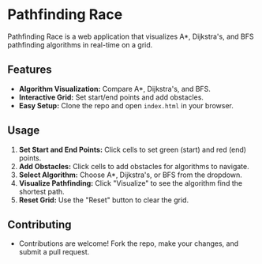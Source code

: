 # Pathfinding Race

Pathfinding Race is a web application that visualizes A*, Dijkstra's, and BFS pathfinding algorithms in real-time on a grid.

## Features

- **Algorithm Visualization:** Compare A*, Dijkstra's, and BFS.
- **Interactive Grid:** Set start/end points and add obstacles.
- **Easy Setup:** Clone the repo and open `index.html` in your browser.

## Usage

1. **Set Start and End Points:** Click cells to set green (start) and red (end) points.
2. **Add Obstacles:** Click cells to add obstacles for algorithms to navigate.
3. **Select Algorithm:** Choose A*, Dijkstra's, or BFS from the dropdown.
4. **Visualize Pathfinding:** Click "Visualize" to see the algorithm find the shortest path.
5. **Reset Grid:** Use the "Reset" button to clear the grid.

## Contributing

- Contributions are welcome! Fork the repo, make your changes, and submit a pull request.
